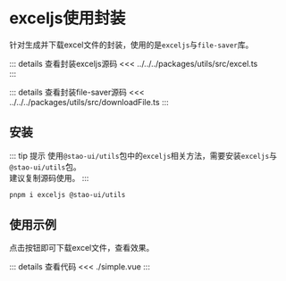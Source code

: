 <script setup>
import simpleExample from './simple.vue';
</script>
<style scoped>
details {
  cursor: pointer;
}
</style>
# exceljs使用封装

针对生成并下载excel文件的封装，使用的是`exceljs`与`file-saver`库。

::: details 查看封装exceljs源码
<<< ../../../packages/utils/src/excel.ts  
:::

::: details 查看封装file-saver源码
<<< ../../../packages/utils/src/downloadFile.ts
:::

## 安装
::: tip 提示
使用`@stao-ui/utils`包中的`exceljs`相关方法，需要安装`exceljs`与`@stao-ui/utils`包。  
建议复制源码使用。
:::

```bash
pnpm i exceljs @stao-ui/utils
```

## 使用示例

点击按钮即可下载excel文件，查看效果。
<simple-example />

::: details 查看代码
<<< ./simple.vue
:::

